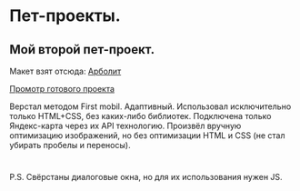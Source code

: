 ﻿# Пет-проекты.

## Мой второй пет-проект.

Макет взят отсюда: [Арболит](https://www.figma.com/file/92jqO1K8ujaMDovEKJwyWa/%D0%90%D1%80%D0%B1%D0%BE%D0%BB%D0%B8%D1%82?node-id=1%3A2)

[Промотр готового проекта](Landing-adaptive/index.html)

Верстал методом First mobil. Адаптивный. Использовал исключительно только HTML+CSS, без каких-либо библиотек. Подключена только Яндекс-карта через их API технологию. Произвёл вручную оптимизацию изображений, но без оптимизации HTML и CSS (не стал убирать пробелы и переносы).

#

P.S. Свёрстаны диалоговые окна, но для их использования нужен JS.
